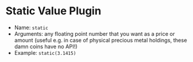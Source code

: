 # Static Value Plugin

* Name: `static`
* Arguments: any floating point number that you want as a price or amount (useful e.g. in case of physical precious
metal holdings, these damn coins have no API!)
* Example: `static(3.1415)`